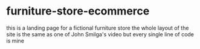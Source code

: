 # furniture-store-ecommerce
this is a landing page for a fictional furniture store
the whole layout of the site is the same as one of John Smilga's video
but every single line of code is mine
